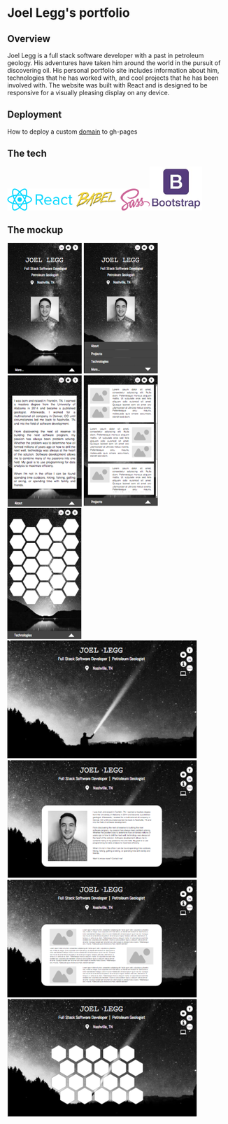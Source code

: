 # Joel Legg's portfolio

## Overview

Joel Legg is a full stack software developer with a past in petroleum geology. His adventures have taken him around the world in the pursuit of discovering oil. His personal portfolio site includes information about him, technologies that he has worked with, and cool projects that he has been involved with. The website was built with React and is designed to be responsive for a visually pleasing display on any device.

## Deployment
How to deploy a custom <a href="https://github.com/facebookincubator/create-react-app/blob/master/packages/react-scripts/template/README.md#step-5-optionally-configure-the-domain">domain</a> to gh-pages

## The tech
<img src="img/tech/frameworks/react-logo.png" alt="React" height="50px"><img src="img/tech/helpers/babel.png" alt="Babel" height="50px"><img src="img/tech/styles/sass.png" alt="Sass" height="50px"><img src="img/tech/styles/bootstrap.jpeg" alt="Bootsrap" height="100px">

## The mockup
<img src="img/mockups/mobile.png" alt="mobile" height="300px">
<img src="img/mockups/mobile-menu.png" alt="mobile-menu" height="300px">
<img src="img/mockups/mobile-about.png" alt="mobile-about" height="300px">
<img src="img/mockups/mobile-products.png" alt="mobile-products" height="300px">
<img src="img/mockups/mobile-tech.png" alt="mobile-tech" height="300px">
<br>
<img src="img/mockups/webpage.png" alt="webpage" height="270px">
<img src="img/mockups/webpage-about.png" alt="webpage" height="270px">
<br>
<img src="img/mockups/webpage-projects.png" alt="webpage-projects" height="270px">
<img src="img/mockups/webpage-tech.png" alt="webpage-tech" height="270px">
